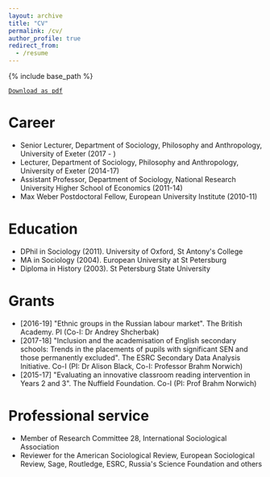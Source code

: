 ```yaml
---
layout: archive
title: "CV"
permalink: /cv/
author_profile: true
redirect_from:
  - /resume
---
```


{% include base_path %}

[`Download as pdf`](../filespubs/CV_Bessudnov.pdf)

Career
======
* Senior Lecturer, Department of Sociology, Philosophy and Anthropology, University of Exeter (2017 - )
* Lecturer, Department of Sociology, Philosophy and Anthropology, University of Exeter (2014-17)
* Assistant Professor, Department of Sociology, National Research University Higher School of Economics (2011-14)
* Max Weber Postdoctoral Fellow, European University Institute (2010-11)

Education
======
* DPhil in Sociology (2011). University of Oxford, St Antony's College
* MA in Sociology (2004). European University at St Petersburg
* Diploma in History (2003). St Petersburg State University
  
Grants
======
* [2016-19] "Ethnic groups in the Russian labour market". The British Academy. PI (Co-I: Dr Andrey Shcherbak)
* [2017-18] "Inclusion and the academisation of English secondary schools: Trends in the placements of pupils with significant SEN and those permanently excluded". The ESRC Secondary Data Analysis Initiative. Co-I (PI: Dr Alison Black, Co-I: Professor Brahm Norwich)
* [2015-17] "Evaluating an innovative classroom reading intervention in Years 2 and 3". The Nuffield Foundation. Co-I (PI: Prof Brahm Norwich)

Professional service
======
* Member of Research Committee 28, International Sociological Association
* Reviewer for the American Sociological Review, European Sociological Review, Sage, Routledge, ESRC, Russia's Science Foundation and others  
